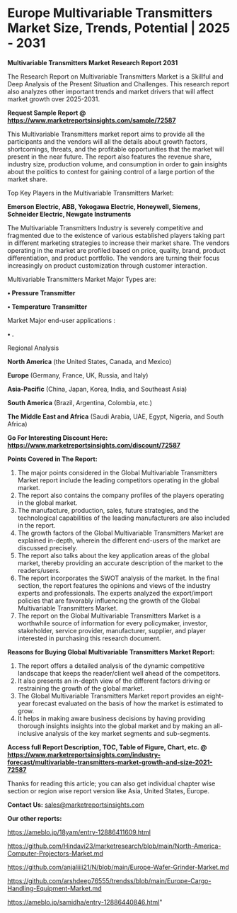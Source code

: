 # Europe Multivariable Transmitters Market Size, Trends, Potential | 2025 - 2031

<strong>Multivariable Transmitters Market Research Report 2031</strong>

The Research Report on Multivariable Transmitters Market is a Skillful and Deep Analysis of the Present Situation and Challenges. This research report also analyzes other important trends and market drivers that will affect market growth over 2025-2031.

<strong>Request Sample Report @ <a href=https://www.marketreportsinsights.com/sample/72587>https://www.marketreportsinsights.com/sample/72587</a></strong>

This Multivariable Transmitters market report aims to provide all the participants and the vendors will all the details about growth factors, shortcomings, threats, and the profitable opportunities that the market will present in the near future. The report also features the revenue share, industry size, production volume, and consumption in order to gain insights about the politics to contest for gaining control of a large portion of the market share.

Top Key Players in the Multivariable Transmitters Market:

<strong>Emerson Electric, ABB, Yokogawa Electric, Honeywell, Siemens, Schneider Electric, Newgate Instruments</strong>

The Multivariable Transmitters Industry is severely competitive and fragmented due to the existence of various established players taking part in different marketing strategies to increase their market share. The vendors operating in the market are profiled based on price, quality, brand, product differentiation, and product portfolio. The vendors are turning their focus increasingly on product customization through customer interaction.

Multivariable Transmitters Market Major Types are:

<strong>• Pressure Transmitter

• Temperature Transmitter</strong>

Market Major end-user applications :

<strong>• .</strong>

Regional Analysis

</u><strong><b>North America</b></strong> (the United States, Canada, and Mexico)

<strong><b>Europe </b></strong>(Germany, France, UK, Russia, and Italy)

<strong><b>Asia-Pacific</b></strong> (China, Japan, Korea, India, and Southeast Asia)

<strong><b>South America</b></strong> (Brazil, Argentina, Colombia, etc.)

<strong><b>The Middle East and Africa</b></strong> (Saudi Arabia, UAE, Egypt, Nigeria, and South Africa)

<strong>Go For Interesting Discount Here: <a href=https://www.marketreportsinsights.com/discount/72587>https://www.marketreportsinsights.com/discount/72587</a></strong>

<strong>Points Covered in The Report:</strong>
<ol>
  <li>The major points considered in the Global Multivariable Transmitters Market report include the leading competitors operating in the global market.</li>
  <li>The report also contains the company profiles of the players operating in the global market.</li>
  <li>The manufacture, production, sales, future strategies, and the technological capabilities of the leading manufacturers are also included in the report.</li>
  <li>The growth factors of the Global Multivariable Transmitters Market are explained in-depth, wherein the different end-users of the market are discussed precisely.</li>
  <li>The report also talks about the key application areas of the global market, thereby providing an accurate description of the market to the readers/users.</li>
  <li>The report incorporates the SWOT analysis of the market. In the final section, the report features the opinions and views of the industry experts and professionals. The experts analyzed the export/import policies that are favorably influencing the growth of the Global Multivariable Transmitters Market.</li>
  <li>The report on the Global Multivariable Transmitters Market is a worthwhile source of information for every policymaker, investor, stakeholder, service provider, manufacturer, supplier, and player interested in purchasing this research document.</li>
</ol>
<strong>Reasons for Buying Global Multivariable Transmitters Market Report:</strong>

<ol>
  <li>The report offers a detailed analysis of the dynamic competitive landscape that keeps the reader/client well ahead of the competitors.</li>
  <li>It also presents an in-depth view of the different factors driving or restraining the growth of the global market.</li>
  <li>The Global Multivariable Transmitters Market report provides an eight-year forecast evaluated on the basis of how the market is estimated to grow.</li>
  <li>It helps in making aware business decisions by having providing thorough insights insights into the global market and by making an all-inclusive analysis of the key market segments and sub-segments.</li>
</ol>
<strong>Access full Report Description, TOC, Table of Figure, Chart, etc. @ <a href=https://www.marketreportsinsights.com/industry-forecast/multivariable-transmitters-market-growth-and-size-2021-72587>https://www.marketreportsinsights.com/industry-forecast/multivariable-transmitters-market-growth-and-size-2021-72587</a></strong>


Thanks for reading this article; you can also get individual chapter wise section or region wise report version like Asia, United States, Europe.

<strong>Contact Us:</strong>
sales@marketreportsinsights.com

<strong>Our other reports:</strong>

<a href=https://ameblo.jp/18yam/entry-12886411609.html>https://ameblo.jp/18yam/entry-12886411609.html</a>

<a href=https://github.com/Hindavi23/marketresearch/blob/main/North-America-Computer-Projectors-Market.md>https://github.com/Hindavi23/marketresearch/blob/main/North-America-Computer-Projectors-Market.md</a>

<a href=https://github.com/anjaliiii21/N/blob/main/Europe-Wafer-Grinder-Market.md>https://github.com/anjaliiii21/N/blob/main/Europe-Wafer-Grinder-Market.md</a>

<a href=https://github.com/arshdeep76555/trendss/blob/main/Europe-Cargo-Handling-Equipment-Market.md>https://github.com/arshdeep76555/trendss/blob/main/Europe-Cargo-Handling-Equipment-Market.md</a>

<a href=https://ameblo.jp/samidha/entry-12886440846.html>https://ameblo.jp/samidha/entry-12886440846.html</a>"
